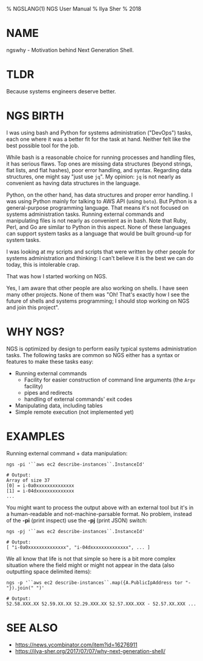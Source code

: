 % NGSLANG(1) NGS User Manual
% Ilya Sher
% 2018

# NAME

ngswhy - Motivation behind Next Generation Shell.

# TLDR

Because systems engineers deserve better.

# NGS BIRTH

I was using bash and Python for systems administration ("DevOps") tasks, each one where it was a better fit for the task at hand. Neither felt like the best possible tool for the job.

While bash is a reasonable choice for running processes and handling files, it has serious flaws. Top ones are missing data structures (beyond strings, flat lists, and flat hashes), poor error handling, and syntax. Regarding data structures, one might say "just use `jq`". My opinion: `jq` is not nearly as convenient as having data structures in the language.

Python, on the other hand, has data structures and proper error handling. I was using Python mainly for talking to AWS API (using `boto`). But Python is a general-purpose programming language. That means it's not focused on systems administration tasks. Running external commands and manipulating files is not nearly as convenient as in bash. Note that Ruby, Perl, and Go are similar to Python in this aspect. None of these languages can support system tasks as a language that would be built ground-up for system tasks.

I was looking at my scripts and scripts that were written by other people for systems administration and thinking: I can't believe it is the best we can do today, this is intolerable crap.

That was how I started working on NGS.

Yes, I am aware that other people are also working on shells. I have seen many other projects. None of them was "Oh! That's exactly how I see the future of shells and systems programming; I should stop working on NGS and join this project".

# WHY NGS?

NGS is optimized by design to perform easily typical systems administration tasks. The following tasks are common so NGS either has a syntax or features to make these tasks easy:

* Running external commands
	* Facility for easier construction of command line arguments (the `Argv` facility)
	* pipes and redirects
	* handling of external commands' exit codes
* Manipulating data, including tables
* Simple remote execution (not implemented yet)

# EXAMPLES

Running external command + data manipulation:

	ngs -pi '``aws ec2 describe-instances``.InstanceId'

	# Output:
	Array of size 37
	[0] = i-0a0xxxxxxxxxxxxxx
	[1] = i-04dxxxxxxxxxxxxxx
	...

You might want to process the output above with an external tool but it's in a human-readable and not-machine-parsable format. No problem, instead of the **-pi** (print inspect) use the **-pj** (print JSON) switch:

	ngs -pj '``aws ec2 describe-instances``.InstanceId'

	# Output:
	[ "i-0a0xxxxxxxxxxxxxx", "i-04dxxxxxxxxxxxxxx", ... ]

We all know that life is not that simple so here is a bit more complex situation where the field might or might not appear in the data (also outputting space delimited items):

	ngs -p '``aws ec2 describe-instances``.map({A.PublicIpAddress tor "-"}).join(" ")'

	# Output:
	52.58.XXX.XX 52.59.XX.XX 52.29.XXX.XX 52.57.XXX.XXX - 52.57.XX.XXX ...


# SEE ALSO

* https://news.ycombinator.com/item?id=16276911
* https://ilya-sher.org/2017/07/07/why-next-generation-shell/
